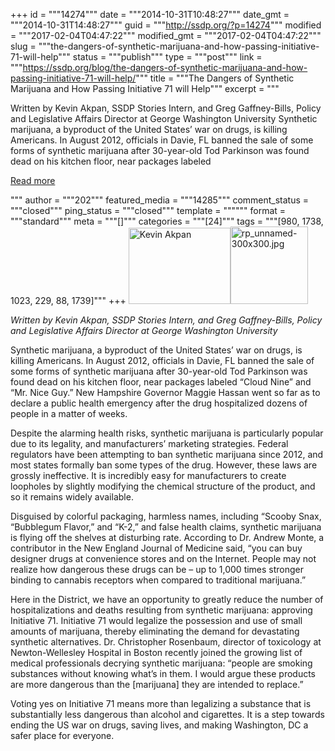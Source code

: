 +++
id = """14274"""
date = """2014-10-31T10:48:27"""
date_gmt = """2014-10-31T14:48:27"""
guid = """http://ssdp.org/?p=14274"""
modified = """2017-02-04T04:47:22"""
modified_gmt = """2017-02-04T04:47:22"""
slug = """the-dangers-of-synthetic-marijuana-and-how-passing-initiative-71-will-help"""
status = """publish"""
type = """post"""
link = """https://ssdp.org/blog/the-dangers-of-synthetic-marijuana-and-how-passing-initiative-71-will-help/"""
title = """The Dangers of Synthetic Marijuana and How Passing Initiative 71 will Help"""
excerpt = """<p>Written by Kevin Akpan, SSDP Stories Intern, and Greg Gaffney-Bills, Policy and Legislative Affairs Director at George Washington University Synthetic marijuana, a byproduct of the United States’ war on drugs, is killing Americans. In August 2012, officials in Davie, FL banned the sale of some forms of synthetic marijuana after 30-year-old Tod Parkinson was found dead on his kitchen floor, near packages labeled</p>
<div class="h10"></div>
<p><a class="more-link2 flat" href="https://ssdp.org/blog/the-dangers-of-synthetic-marijuana-and-how-passing-initiative-71-will-help/">Read more</a></p>
"""
author = """202"""
featured_media = """14285"""
comment_status = """closed"""
ping_status = """closed"""
template = """"""
format = """standard"""
meta = """[]"""
categories = """[24]"""
tags = """[980, 1738, 1023, 229, 88, 1739]"""
+++
<a href="/assets/IMG_0725.jpg"><img class="alignright wp-image-14285" src="http://ssdp.org/assets/IMG_0725-300x225.jpg" alt="Kevin Akpan" width="163" height="122" /></a><a href="/assets/unnamed-300x3001.jpg"><img class="alignright wp-image-14203" src="http://ssdp.org/assets/unnamed-300x3001.jpg" alt="rp_unnamed-300x300.jpg" width="124" height="124" /></a>

<em>Written by <em>Kevin Akpan, </em>SSDP Stories Intern, and <em>Greg Gaffney-Bills, </em>Policy and Legislative Affairs Director at George Washington University</em>

Synthetic marijuana, a byproduct of the United States’ war on drugs, is killing Americans. In August 2012, officials in Davie, FL banned the sale of some forms of synthetic marijuana after 30-year-old Tod Parkinson was found dead on his kitchen floor, near packages labeled “Cloud Nine” and “Mr. Nice Guy.” New Hampshire Governor Maggie Hassan went so far as to declare a public health emergency after the drug hospitalized dozens of people in a matter of weeks.

Despite the alarming health risks, synthetic marijuana is particularly popular due to its legality, and manufacturers’ marketing strategies. Federal regulators have been attempting to ban synthetic marijuana since 2012, and most states formally ban some types of the drug. However, these laws are grossly ineffective. It is incredibly easy for manufacturers to create loopholes by slightly modifying the chemical structure of the product, and so it remains widely available.

Disguised by colorful packaging, harmless names, including “Scooby Snax, “Bubblegum Flavor,” and “K-2,” and false health claims, synthetic marijuana is flying off the shelves at disturbing rate. According to Dr. Andrew Monte, a contributor in the New England Journal of Medicine said, “you can buy designer drugs at convenience stores and on the Internet. People may not realize how dangerous these drugs can be – up to 1,000 times stronger binding to cannabis receptors when compared to traditional marijuana.”

Here in the District, we have an opportunity to greatly reduce the number of hospitalizations and deaths resulting from synthetic marijuana: approving Initiative 71. Initiative 71 would legalize the possession and use of small amounts of marijuana, thereby eliminating the demand for devastating synthetic alternatives. Dr. Christopher Rosenbaum, director of toxicology at Newton-Wellesley Hospital in Boston recently joined the growing list of medical professionals decrying synthetic marijuana: “people are smoking substances without knowing what’s in them. I would argue these products are more dangerous than the [marijuana] they are intended to replace.”

Voting yes on Initiative 71 means more than legalizing a substance that is substantially less dangerous than alcohol and cigarettes. It is a step towards ending the US war on drugs, saving lives, and making Washington, DC a safer place for everyone.
